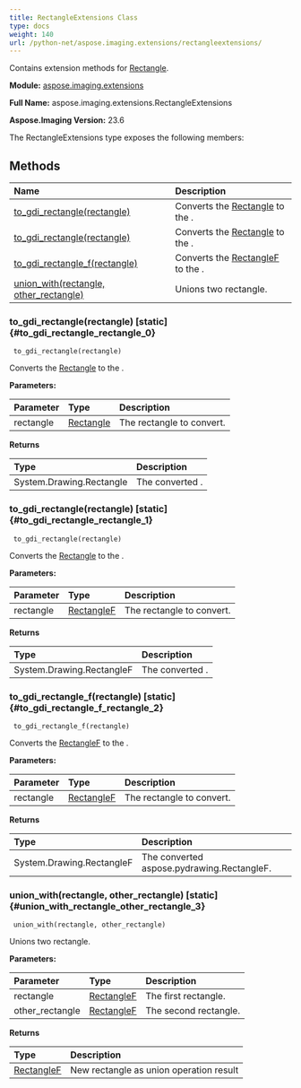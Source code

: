 ```yaml
---
title: RectangleExtensions Class
type: docs
weight: 140
url: /python-net/aspose.imaging.extensions/rectangleextensions/
---
```


Contains extension methods for [Rectangle](/imaging/python-net/aspose.imaging/rectangle/).

**Module:** [aspose.imaging.extensions](/imaging/python-net/aspose.imaging.extensions/)

**Full Name:** aspose.imaging.extensions.RectangleExtensions

**Aspose.Imaging Version:** 23.6

The RectangleExtensions type exposes the following members:
## **Methods**
| **Name** | **Description** |
| :- | :- |
| [to_gdi_rectangle(rectangle)](#to_gdi_rectangle_rectangle_0) | Converts the [Rectangle](/imaging/python-net/aspose.imaging/rectangle/) to the . |
| [to_gdi_rectangle(rectangle)](#to_gdi_rectangle_rectangle_1) | Converts the [Rectangle](/imaging/python-net/aspose.imaging/rectangle/) to the . |
| [to_gdi_rectangle_f(rectangle)](#to_gdi_rectangle_f_rectangle_2) | Converts the [RectangleF](/imaging/python-net/aspose.imaging/rectanglef/) to the . |
| [union_with(rectangle, other_rectangle)](#union_with_rectangle_other_rectangle_3) | Unions two rectangle. |

### to_gdi_rectangle(rectangle)  [static] {#to_gdi_rectangle_rectangle_0}


```
 to_gdi_rectangle(rectangle) 
```

Converts the [Rectangle](/imaging/python-net/aspose.imaging/rectangle/) to the .

**Parameters:**

| Parameter | Type | Description |
| :- | :- | :- |
| rectangle | [Rectangle](/imaging/python-net/aspose.imaging/rectangle) | The rectangle to convert. |

**Returns**

| Type | Description |
| :- | :- |
| System.Drawing.Rectangle | The converted . |


### to_gdi_rectangle(rectangle)  [static] {#to_gdi_rectangle_rectangle_1}


```
 to_gdi_rectangle(rectangle) 
```

Converts the [Rectangle](/imaging/python-net/aspose.imaging/rectangle/) to the .

**Parameters:**

| Parameter | Type | Description |
| :- | :- | :- |
| rectangle | [RectangleF](/imaging/python-net/aspose.imaging/rectanglef) | The rectangle to convert. |

**Returns**

| Type | Description |
| :- | :- |
| System.Drawing.RectangleF | The converted . |


### to_gdi_rectangle_f(rectangle)  [static] {#to_gdi_rectangle_f_rectangle_2}


```
 to_gdi_rectangle_f(rectangle) 
```

Converts the [RectangleF](/imaging/python-net/aspose.imaging/rectanglef/) to the .

**Parameters:**

| Parameter | Type | Description |
| :- | :- | :- |
| rectangle | [RectangleF](/imaging/python-net/aspose.imaging/rectanglef) | The rectangle to convert. |

**Returns**

| Type | Description |
| :- | :- |
| System.Drawing.RectangleF | The converted aspose.pydrawing.RectangleF. |


### union_with(rectangle, other_rectangle)  [static] {#union_with_rectangle_other_rectangle_3}


```
 union_with(rectangle, other_rectangle) 
```

Unions two rectangle.

**Parameters:**

| Parameter | Type | Description |
| :- | :- | :- |
| rectangle | [RectangleF](/imaging/python-net/aspose.imaging/rectanglef) | The first rectangle. |
| other_rectangle | [RectangleF](/imaging/python-net/aspose.imaging/rectanglef) | The second rectangle. |

**Returns**

| Type | Description |
| :- | :- |
| [RectangleF](/imaging/python-net/aspose.imaging/rectanglef) | New rectangle as union operation result |


